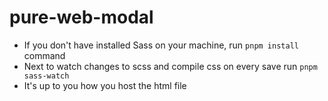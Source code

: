 # pure-web-modal
* If you don't have installed Sass on your machine, run `pnpm install` command
* Next to watch changes to scss and compile css on every save run `pnpm sass-watch`
* It's up to you how you host the html file
